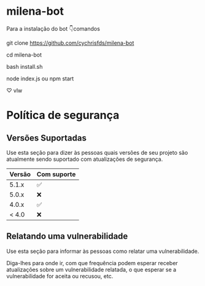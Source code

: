 # milena-bot
Para a instalação do bot 
👇comandos

git clone https://github.com/cychrisfds/milena-bot

cd milena-bot 

bash install.sh 

node index.js ou npm start 

♡ vlw





# Política de segurança

## Versões Suportadas

Use esta seção para dizer às pessoas quais versões de seu projeto são
atualmente sendo suportado com atualizações de segurança.

| Versão  | Com suporte        |
| ------- | ------------------ |
| 5.1.x   | :white_check_mark: |
| 5.0.x   | :x:                |
| 4.0.x   | :white_check_mark: |
| < 4.0   | :x:                |

## Relatando uma vulnerabilidade

Use esta seção para informar às pessoas como relatar uma vulnerabilidade.

Diga-lhes para onde ir, com que frequência podem esperar receber atualizações sobre um
vulnerabilidade relatada, o que esperar se a vulnerabilidade for aceita ou
recusou, etc.
